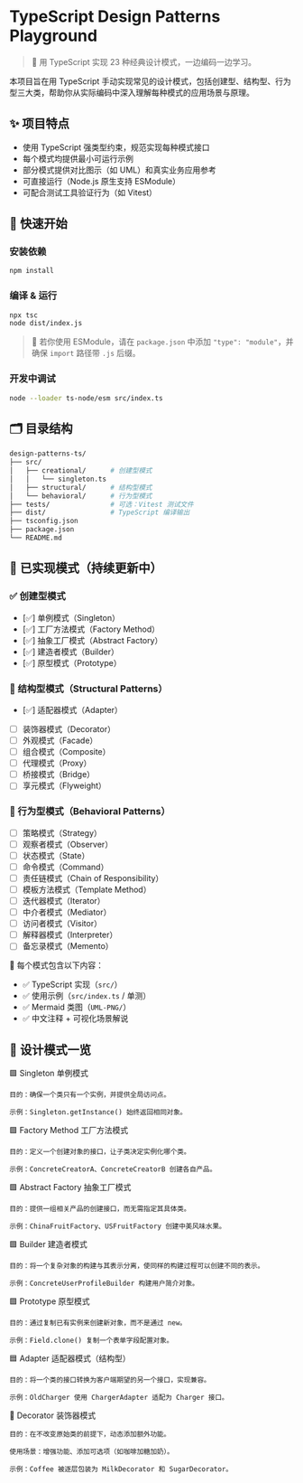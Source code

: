 # TypeScript Design Patterns Playground

> 🚀 用 TypeScript 实现 23 种经典设计模式，一边编码一边学习。

本项目旨在用 TypeScript 手动实现常见的设计模式，包括创建型、结构型、行为型三大类，帮助你从实际编码中深入理解每种模式的应用场景与原理。



## ✨ 项目特点

- 使用 TypeScript 强类型约束，规范实现每种模式接口
- 每个模式均提供最小可运行示例
- 部分模式提供对比图示（如 UML）和真实业务应用参考
- 可直接运行（Node.js 原生支持 ESModule）
- 可配合测试工具验证行为（如 Vitest）



## 🔧 快速开始

### 安装依赖

```bash
npm install
```

### 编译 & 运行

```bash
npx tsc
node dist/index.js
```

> 📌 若你使用 ESModule，请在 `package.json` 中添加 `"type": "module"`，并确保 `import` 路径带 `.js` 后缀。

### 开发中调试
```bash
node --loader ts-node/esm src/index.ts
```


## 🗂️ 目录结构

```bash
design-patterns-ts/
├── src/
│   ├── creational/      # 创建型模式
│   │   └── singleton.ts
│   ├── structural/      # 结构型模式
│   └── behavioral/      # 行为型模式
├── tests/               # 可选：Vitest 测试文件
├── dist/                # TypeScript 编译输出
├── tsconfig.json
├── package.json
└── README.md
```
## 🧱 已实现模式（持续更新中）

### ✅ 创建型模式

- [✅] 单例模式（Singleton）
- [✅] 工厂方法模式（Factory Method）
- [✅] 抽象工厂模式（Abstract Factory）
- [✅] 建造者模式（Builder）
- [✅] 原型模式（Prototype）

### 🧱 结构型模式（Structural Patterns）

- [✅] 适配器模式（Adapter）
- [ ] 装饰器模式（Decorator）
- [ ] 外观模式（Facade）
- [ ] 组合模式（Composite）
- [ ] 代理模式（Proxy）
- [ ] 桥接模式（Bridge）
- [ ] 享元模式（Flyweight）

### 🔄 行为型模式（Behavioral Patterns）

- [ ] 策略模式（Strategy）
- [ ] 观察者模式（Observer）
- [ ] 状态模式（State）
- [ ] 命令模式（Command）
- [ ] 责任链模式（Chain of Responsibility）
- [ ] 模板方法模式（Template Method）
- [ ] 迭代器模式（Iterator）
- [ ] 中介者模式（Mediator）
- [ ] 访问者模式（Visitor）
- [ ] 解释器模式（Interpreter）
- [ ] 备忘录模式（Memento）

📌 每个模式包含以下内容：

- ✅ TypeScript 实现（`src/`）
- ✅ 使用示例（`src/index.ts` / 单测）
- ✅ Mermaid 类图（`UML-PNG/`）
- ✅ 中文注释 + 可视化场景解说


## 🧱 设计模式一览
🟩 Singleton 单例模式

    目的：确保一个类只有一个实例，并提供全局访问点。

    示例：Singleton.getInstance() 始终返回相同对象。

🟩 Factory Method 工厂方法模式

    目的：定义一个创建对象的接口，让子类决定实例化哪个类。

    示例：ConcreteCreatorA、ConcreteCreatorB 创建各自产品。

🟩 Abstract Factory 抽象工厂模式

    目的：提供一组相关产品的创建接口，而无需指定其具体类。

    示例：ChinaFruitFactory、USFruitFactory 创建中美风味水果。

🟩 Builder 建造者模式

    目的：将一个复杂对象的构建与其表示分离，使同样的构建过程可以创建不同的表示。

    示例：ConcreteUserProfileBuilder 构建用户简介对象。

🟩 Prototype 原型模式

    目的：通过复制已有实例来创建新对象，而不是通过 new。

    示例：Field.clone() 复制一个表单字段配置对象。

🟦 Adapter 适配器模式（结构型）

    目的：将一个类的接口转换为客户端期望的另一个接口，实现兼容。

    示例：OldCharger 使用 ChargerAdapter 适配为 Charger 接口。

🧁 Decorator 装饰器模式

    目的：在不改变原始类的前提下，动态添加额外功能。

    使用场景：增强功能、添加可选项（如咖啡加糖加奶）。

    示例：Coffee 被逐层包装为 MilkDecorator 和 SugarDecorator。